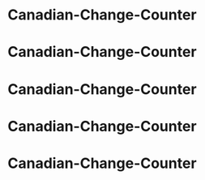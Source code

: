 # Canadian-Change-Counter
# Canadian-Change-Counter
# Canadian-Change-Counter
# Canadian-Change-Counter
# Canadian-Change-Counter
